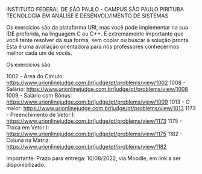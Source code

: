 INSTITUTO FEDERAL DE SÃO PAULO - CAMPUS SÃO PAULO PIRITUBA
TECNOLOGIA EM ANÁLISE E DESENVOLVIMENTO DE SISTEMAS
 
Os exercícios são da plataforma URI, mas você pode implementar na sua IDE preferida, na linguagem C ou C++. É extremamente importante que você tente resolver da sua forma, sem copiar ou buscar a solução pronta. Esta é uma avaliação orientadora para nós professores conhecermos melhor cada um de vocês.

Os exercícios são:

1002 - Área do Círculo: https://www.urionlinejudge.com.br/judge/pt/problems/view/1002
1008 - Salário: https://www.urionlinejudge.com.br/judge/pt/problems/view/1008
1009 - Salário com Bônus: https://www.urionlinejudge.com.br/judge/pt/problems/view/1009
1013 - O maior: https://www.urionlinejudge.com.br/judge/pt/problems/view/1013
1173 - Preenchimento de Vetor I: https://www.urionlinejudge.com.br/judge/pt/problems/view/1173
1175 - Troca em Vetor I: https://www.urionlinejudge.com.br/judge/pt/problems/view/1175
1182 - Coluna na Matriz: https://www.urionlinejudge.com.br/judge/pt/problems/view/1182
 
Importante:
Prazo para entrega: 10/08/2022, via Moodle, em link a ser disponibilizado.


